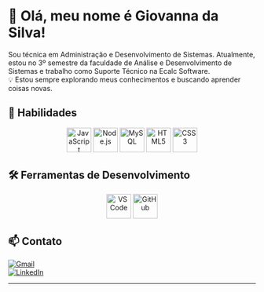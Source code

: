 # 👋 Olá, meu nome é Giovanna da Silva!  

Sou técnica em Administração e Desenvolvimento de Sistemas. Atualmente, estou no 3º semestre da faculdade de Análise e Desenvolvimento de Sistemas e trabalho como Suporte Técnico na Ecalc Software.  
💡 Estou sempre explorando meus conhecimentos e buscando aprender coisas novas.  

## 🚀 Habilidades  
<div align="center">
  <img src="https://cdn.jsdelivr.net/gh/devicons/devicon/icons/javascript/javascript-original.svg" height="50" alt="JavaScript"/>
  <img src="https://cdn.jsdelivr.net/gh/devicons/devicon/icons/nodejs/nodejs-original.svg" height="50" alt="Node.js"/>
  <img src="https://cdn.jsdelivr.net/gh/devicons/devicon/icons/mysql/mysql-original.svg" height="50" alt="MySQL"/>
  <img src="https://cdn.jsdelivr.net/gh/devicons/devicon/icons/html5/html5-original.svg" height="50" alt="HTML5"/>
  <img src="https://cdn.jsdelivr.net/gh/devicons/devicon/icons/css3/css3-original.svg" height="50" alt="CSS3"/>
</div>

## 🛠 Ferramentas de Desenvolvimento  
<div align="center">
  <img src="https://cdn.jsdelivr.net/gh/devicons/devicon/icons/vscode/vscode-original.svg" height="50" alt="VS Code"/>
  <img src="https://cdn.jsdelivr.net/gh/devicons/devicon/icons/github/github-original.svg" height="50" alt="GitHub"/>
</div>

## 📫 Contato  
[![Gmail](https://img.shields.io/badge/Gmail-D14836?style=for-the-badge&logo=gmail&logoColor=white)](mailto:seuemail@gmail.com)  
[![LinkedIn](https://img.shields.io/badge/LinkedIn-0077B5?style=for-the-badge&logo=linkedin&logoColor=white)](https://linkedin.com/in/seu-perfil)  

---

